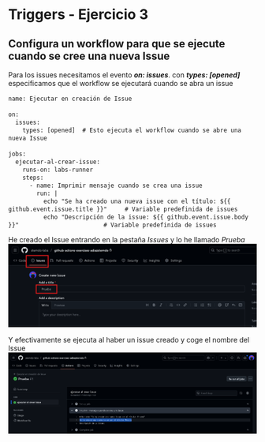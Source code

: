 # Triggers - Ejercicio 3

## Configura un workflow para que se ejecute cuando se cree una nueva Issue

Para los issues necesitamos el evento ***on: issues***. con ***types: [opened]*** especificamos que el workflow se ejecutará cuando se abra un issue

```
name: Ejecutar en creación de Issue

on:
  issues:
    types: [opened]  # Esto ejecuta el workflow cuando se abre una nueva Issue

jobs:
  ejecutar-al-crear-issue:
    runs-on: labs-runner
    steps:
      - name: Imprimir mensaje cuando se crea una issue
        run: |
          echo "Se ha creado una nueva issue con el título: ${{ github.event.issue.title }}"     # Variable predefinida de issues
          echo "Descripción de la issue: ${{ github.event.issue.body }}"                        # Variable predefinida de issues

```
He creado el Issue entrando en la pestaña *Issues* y lo he llamado *Prueba*
![alt text](../../auxiliar/Issue2.png)

Y efectivamente se ejecuta al haber un issue creado y coge el nombre del Issue
![alt text](../../auxiliar/Issue.png)